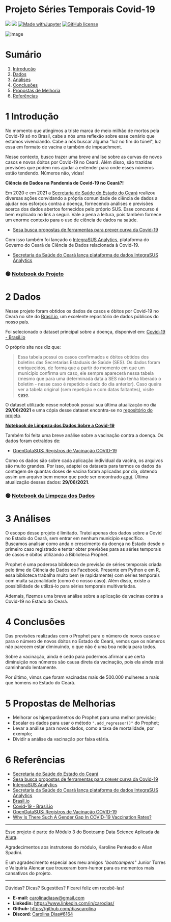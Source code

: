 # Projeto Séries Temporais Covid-19

[<img src="https://img.shields.io/badge/author-Carolina%20Dias-FB3799?style=flat-square"/>](https://github.com/diascarolina) [<img src="https://img.shields.io/badge/carodias-0A66C2?style=flat-square&logo=linkedin&logoColor=white" />](https://www.linkedin.com/in/carodias/) [![Made withJupyter](https://img.shields.io/badge/Made%20with-Jupyter-orange?style=flat-square&logo=Jupyter)](https://jupyter.org/try) [![GitHub license](https://img.shields.io/github/license/Naereen/StrapDown.js.svg?style=flat-square)](https://github.com/diascarolina/projeto-series-temporais-covid/blob/main/LICENSE)
 
![image](https://user-images.githubusercontent.com/33383955/124374332-d0a73900-dc70-11eb-913b-7aac931fc3e5.png)

# Sumário

1. [Introdução](#intro)
2. [Dados](#data)
3. [Análises](#analise)
4. [Conclusões](#conc)
5. [Propostas de Melhoria](#props)
6. [Referências](#refs)

<a name="intro"></a>
# 1 Introdução

No momento que atingimos a triste marca de meio milhão de mortos pela Covid-19 só no Brasil, cabe a nós uma reflexão sobre esse cenário que estamos vivenciando. Cabe a nós buscar alguma "luz no fim do túnel", luz essa em formato de vacina e também de impeachment.

Nesse contexto, busco trazer uma breve análise sobre as curvas de novos casos e novos óbitos por Covid-19 no Ceará. Além disso, são trazidas previsões que podem nos ajudar a entender para onde esses números estão tendendo. Números não, vidas!


**Ciência de Dados na Pandemia de Covid-19 no Ceará?!**

Em 2020 e em 2021 a [Secretaria de Saúde do Estado do Ceará](https://www.saude.ce.gov.br/) realizou diversas ações convidando a própria comunidade de ciência de dados a ajudar nos esforços contra a doença, fornecendo análises e previsões acerca dos dados abertos fornecidos pelo próprio SUS. Esse concurso é bem explicado no link a seguir. Vale a pena a leitura, pois também fornece um enorme contexto para o uso de ciência de dados na saúde.

- [Sesa busca propostas de ferramentas para prever curva da Covid-19](https://diariodonordeste.verdesmares.com.br/metro/sesa-busca-propostas-de-ferramentas-para-prever-curva-da-covid-19-1.3009707)

Com isso também foi lançado o [IntegraSUS Analytics](https://integrasusanalytics.saude.ce.gov.br/pt/home), plataforma do Governo do Ceará de Ciência de Dados relacionada à Covid-19.

- [Secretaria da Saúde do Ceará lança plataforma de dados IntegraSUS Analytics](http://www.issec.ce.gov.br/index.php/assessoria-de-comunicacao/listanoticias/932-secretaria-da-saude-do-ceara-lanca-plataforma-de-dados-integrasus-analytics)

### 🟢 [Notebook do Projeto](https://github.com/diascarolina/projeto-series-temporais-covid/blob/main/notebooks/projeto-series-temporais-covid.ipynb)

<a name="data"></a>
# 2 Dados

Nesse projeto foram obtidos os dados de casos e óbitos por Covid-19 no Ceará no site do [Brasil.io](https://brasil.io/home/), um excelente repositório de dados públicos do nosso país.

Foi selecionado o dataset principal sobre a doença, disponível em: [Covid-19 - Brasil.io](https://brasil.io/dataset/covid19/caso_full/)

O próprio site nos diz que:

> Essa tabela possui os casos confirmados e óbitos obtidos dos boletins das Secretarias Estaduais de Saúde (SES). Os dados foram enriquecidos, de forma que a partir do momento em que um município confirma um caso, ele sempre aparecerá nessa tabela (mesmo que para uma determinada data a SES não tenha liberado o boletim - nesse caso é repetido o dado do dia anterior). Caso queira ver a tabela original (sem repetição e com datas faltantes), visite [caso](https://brasil.io/dataset/covid19/caso/).

O dataset utilizado nesse notebook possui sua última atualização no dia **29/06/2021** e uma cópia desse dataset encontra-se no [repositório do projeto](https://github.com/diascarolina/projeto-series-temporais-covid/blob/main/data/caso_full.csv.gz).

<div class="alert alert-success">
    <strong><a href='https://github.com/diascarolina/projeto-series-temporais-covid/blob/main/notebooks/limpeza-dados.ipynb'>Notebook de Limpeza dos Dados Sobre a Covid-19</a></strong>
</div>

Também foi feita uma breve análise sobre a vacinação contra a doença. Os dados foram extraídos de:

- [OpenDataSUS: Registros de Vacinação COVID-19](https://opendatasus.saude.gov.br/dataset/covid-19-vacinacao/resource/ef3bd0b8-b605-474b-9ae5-c97390c197a8)

Como os dados são sobre cada aplicação individual da vacina, os arquivos são muito grandes. Por isso, adaptei os datasets para termos os dados da contagem de quantas doses de vacina foram aplicadas por dia, obtendo assim um arquivo bem menor que pode ser encontrado [aqui](https://github.com/diascarolina/projeto-series-temporais-covid/blob/main/data/vacina_total_ce.csv). Última atualização desses dados: **29/06/2021**.


### 🟢 [Notebook da Limpeza dos Dados](https://github.com/diascarolina/projeto-series-temporais-covid/blob/main/notebooks/limpeza-dados.ipynb)

<a name="analise"></a>
# 3 Análises

O escopo desse projeto é limitado. Tratei apenas dos dados sobre a Covid no Estado do Ceará, sem entrar em nenhum município específico. Buscamos analisar como anda o crescimento da doença no Estado desde o primeiro caso registrado e tentar obter previsões para as séries temporais de casos e óbitos utilizando a Biblioteca Prophet.

Prophet é uma poderosa biblioteca de previsão de séries temporais criada pelo time de Ciência de Dados do Facebook. Presente em Python e em R, essa biblioteca trabalha muito bem (e rapidamente) com séries temporais com muita sazonalidade (como é o nosso caso). Além disso, existe a possibilidade de utilizá-lo para séries temporais multivariadas.

Ademais, fizemos uma breve análise sobre a aplicação de vacinas contra a Covid-19 no Estado do Ceará.

<a name="conc"></a>
# 4 Conclusões

Das previsões realizadas com o Prophet para o número de novos casos e para o número de novos óbitos no Estado do Ceará, vemos que os números não parecem estar diminuindo, o que não é uma boa notícia para todos.

Sobre a vacinação, ainda é cedo para podermos afirmar que certa diminuição nos números são causa direta da vacinação, pois ela ainda está caminhando lentamente.

Por último, vimos que foram vacinadas mais de 500.000 mulheres a mais que homens no Estado do Ceará.

<a name="props"></a>
# 5 Propostas de Melhorias

- Melhorar os hiperparâmetros do Prophet para uma melhor previsão;
- Escalar os dados para usar o método ```".add_regressor()"``` do Prophet;
- Levar a análise para novos dados, como a taxa de mortalidade, por exemplo;
- Dividir a análise da vacinação por faixa etária.

<a name="refs"></a>
# 6 Referências

- [Secretaria de Saúde do Estado do Ceará](https://www.saude.ce.gov.br/)
- [Sesa busca propostas de ferramentas para prever curva da Covid-19](https://diariodonordeste.verdesmares.com.br/metro/sesa-busca-propostas-de-ferramentas-para-prever-curva-da-covid-19-1.3009707)
- [IntegraSUS Analytics](https://integrasusanalytics.saude.ce.gov.br/pt/home)
- [Secretaria da Saúde do Ceará lança plataforma de dados IntegraSUS Analytics](http://www.issec.ce.gov.br/index.php/assessoria-de-comunicacao/listanoticias/932-secretaria-da-saude-do-ceara-lanca-plataforma-de-dados-integrasus-analytics)
- [Brasil.io](https://brasil.io/home/)
- [Covid-19 - Brasil.io](https://brasil.io/dataset/covid19/caso_full/)
- [OpenDataSUS: Registros de Vacinação COVID-19](https://opendatasus.saude.gov.br/dataset/covid-19-vacinacao/resource/ef3bd0b8-b605-474b-9ae5-c97390c197a8)
- [Why Is There Such A Gender Gap In COVID-19 Vaccination Rates?](https://fivethirtyeight.com/features/why-is-there-such-a-gender-gap-in-covid-19-vaccination-rates/)

---

Esse projeto é parte do Módulo 3 do Bootcamp Data Science Aplicada da [Alura](https://www.alura.com.br/).

Agradecimentos aos instrutores do módulo, Karoline Penteado e Allan Spadini.

E um agradecimento especial aos meu amigos _"bootcampers"_ Junior Torres e Valquíria Alencar que trouxeram bom-humor para os momentos mais cansativos do projeto.

---

Dúvidas? Dicas? Sugestões? Ficarei feliz em recebê-las!
- **E-mail:** [carolinadiasw@gmail.com](mailto:carolinadiasw@gmail.com)
- **Linkedin:** https://www.linkedin.com/in/carodias/
- **Github:** https://github.com/diascarolina
- **Discord**: [Carolina Dias#6164](https://discord.com/app)
